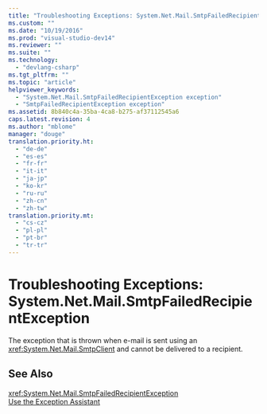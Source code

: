 ```yaml
---
title: "Troubleshooting Exceptions: System.Net.Mail.SmtpFailedRecipientException | Microsoft Docs"
ms.custom: ""
ms.date: "10/19/2016"
ms.prod: "visual-studio-dev14"
ms.reviewer: ""
ms.suite: ""
ms.technology: 
  - "devlang-csharp"
ms.tgt_pltfrm: ""
ms.topic: "article"
helpviewer_keywords: 
  - "System.Net.Mail.SmtpFailedRecipientException exception"
  - "SmtpFailedRecipientException exception"
ms.assetid: 8b840c4a-35ba-4ca8-b275-af37112545a6
caps.latest.revision: 4
ms.author: "mblome"
manager: "douge"
translation.priority.ht: 
  - "de-de"
  - "es-es"
  - "fr-fr"
  - "it-it"
  - "ja-jp"
  - "ko-kr"
  - "ru-ru"
  - "zh-cn"
  - "zh-tw"
translation.priority.mt: 
  - "cs-cz"
  - "pl-pl"
  - "pt-br"
  - "tr-tr"
---
```

# Troubleshooting Exceptions: System.Net.Mail.SmtpFailedRecipientException
The exception that is thrown when e-mail is sent using an <xref:System.Net.Mail.SmtpClient> and cannot be delivered to a recipient.  
  
## See Also  
 <xref:System.Net.Mail.SmtpFailedRecipientException>   
 [Use the Exception Assistant](../Topic/How%20to:%20Use%20the%20Exception%20Assistant.md)